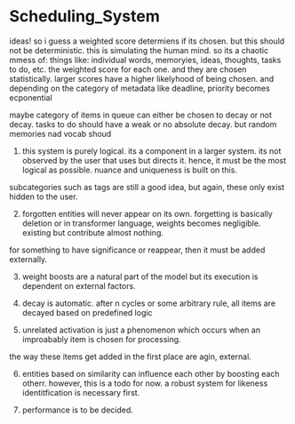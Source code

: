 # Scheduling_System



ideas!
so i guess a weighted score determiens if its chosen. but this should not be deterministic.
this is simulating the human mind.
so its a chaotic mmess of: things like: individual words, memoryies, ideas, thoughts, tasks to do, etc.
the weighted score for each one. and they are chosen statistically. larger scores have a higher likelyhood of being chosen. and depending on the category of metadata like deadline, priority becomes ecponential

maybe category of items in queue can either be chosen to decay or not decay. tasks to do should have a weak or no absolute decay. but random memories nad vocab shoud

1. this system is purely logical. its a component in a larger system. its not observed by the user that uses but directs it. hence, it must be the most logical as possible. nuance and uniqueness is built on this.

subcategories such as tags are still a good idea, but again, these only exist hidden to the user.

2. forgotten entities will never appear on its own. forgetting is basically deletion or in transformer language, weights becomes negligible. existing but contribute almost nothing.

for something to have significance or reappear, then it must be added externally.


3. weight boosts are a natural part of the model but its execution is dependent on external factors. 

4. decay is automatic. after n cycles or some arbitrary rule, all items are decayed based on predefined logic

5. unrelated activation is just a phenomenon which occurs when an improabably item is chosen for processing. 

the way these items get added in the first place are agin, external. 

6. entities based on similarity can influence each other by boosting each otherr. however, this is a todo for now. a robust system for likeness identitfication is necessary first.

7. performance is to be decided.
